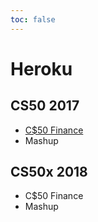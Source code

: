 ```yaml
---
toc: false
---
```


# Heroku

## CS50 2017

* [C$50 Finance](heroku/2017/fall/psets/7/finance)
* Mashup

## CS50x 2018

* C$50 Finance
* Mashup

